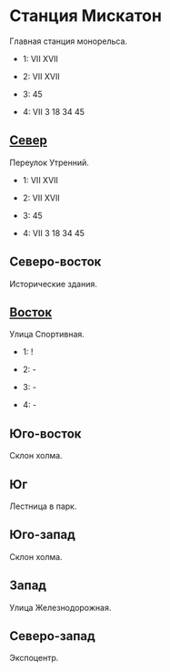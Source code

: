 # Станция Мискатон

Главная станция монорельса.

* 1:    VII XVII
* 2:    VII XVII

* 3:    45
* 4:    VII 3   18  34  45

## [Север](./500125.md)

Переулок Утренний.

* 1:    VII XVII
* 2:    VII XVII

* 3:    45
* 4:    VII 3   18  34  45

## Северо-восток

Исторические здания.

## [Восток](./510130.md)

Улица Спортивная.

* 1:    !
* 2:    -

* 3:    -
* 4:    -

## Юго-восток

Склон холма.

## Юг

Лестница в парк.

## Юго-запад

Склон холма.

## Запад

Улица Железнодорожная.

## Северо-запад

Экспоцентр.
